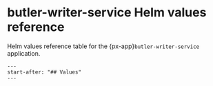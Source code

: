 ```{px-app-values} butler-writer-service
```

# butler-writer-service Helm values reference

Helm values reference table for the {px-app}`butler-writer-service` application.

```{include} ../../../applications/butler-writer-service/README.md
---
start-after: "## Values"
---
```

